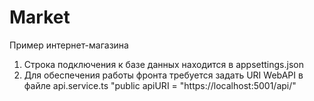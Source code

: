 # Market
Пример интернет-магазина

1. Строка подключения к базе данных находится в appsettings.json
2. Для обеспечения работы фронта требуется задать URI WebAPI в файле api.service.ts 
"public apiURI = "https://localhost:5001/api/"
